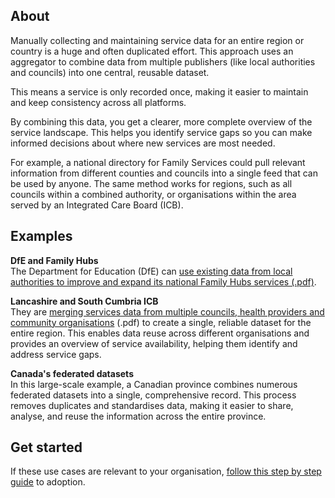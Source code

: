 ## About 

Manually collecting and maintaining service data for an entire region or country is a huge and often duplicated effort. This approach uses an aggregator to combine data from multiple publishers (like local authorities and councils) into one central, reusable dataset. 

This means a service is only recorded once, making it easier to maintain and keep consistency across all platforms.

By combining this data, you get a clearer, more complete overview of the service landscape. This helps you identify service gaps so you can make informed decisions about where new services are most needed.

For example, a national directory for Family Services could pull relevant information from different counties and councils into a single feed that can be used by anyone. The same method works for regions, such as all councils within a combined authority, or organisations within the area served by an Integrated Care Board (ICB).

## Examples

**DfE and Family Hubs**   
The Department for Education (DfE) can [use existing data from local authorities to improve and expand its national Family Hubs services (.pdf)](/steering/ORUK%20Steering%20Group%2002%20-%20Annex%20A%20-%20DfE%20Family%20Hubs%20presentation.pdf). 

**Lancashire and South Cumbria ICB**  
They are [merging services data from multiple councils, health providers and community organisations](/steering/ORUK%20Steering%20Group%2002%20-%20Annex%20B%20-%20Lancs%20and%20South%20Cumbria%20health%20and%20care%20%20presentation.pdf) (.pdf) to create a single, reliable dataset for the entire region. This enables data reuse across different organisations and provides an overview of service availability, helping them identify and address service gaps.

**Canada's federated datasets**  
In this large-scale example, a Canadian province combines numerous federated datasets into a single, comprehensive record. This process removes duplicates and standardises data, making it easier to share, analyse, and reuse the information across the entire province.

## Get started

If these use cases are relevant to your organisation, [follow this step by step guide](/adopt/use-cases/how-to-adopt-the-oruk-standard) to adoption.